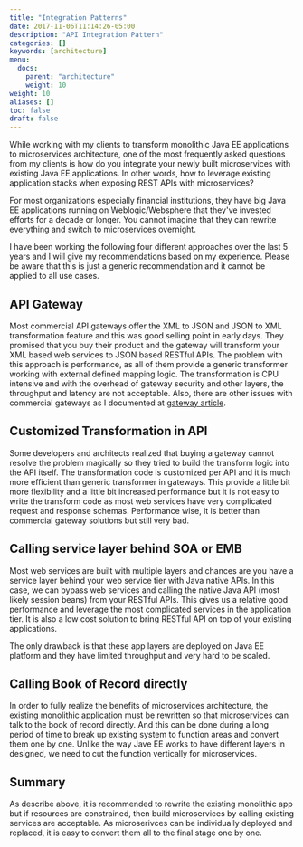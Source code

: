 ```yaml
---
title: "Integration Patterns"
date: 2017-11-06T11:14:26-05:00
description: "API Integration Pattern"
categories: []
keywords: [architecture]
menu:
  docs:
    parent: "architecture"
    weight: 10
weight: 10
aliases: []
toc: false
draft: false
---
```


While working with my clients to transform monolithic Java EE applications to 
microservices architecture, one of the most frequently asked questions from 
my clients is how do you integrate your newly built microservices with existing
Java EE applications. In other words, how to leverage existing application
stacks when exposing REST APIs with microservices?

For most organizations especially financial institutions, they have big Java
EE applications running on Weblogic/Websphere that they've invested efforts
for a decade or longer. You cannot imagine that they can rewrite everything and
switch to microservices overnight. 

I have been working the following four different approaches over the last 5 
years and I will give my recommendations based on my experience. Please be
aware that this is just a generic recommendation and it cannot be applied
to all use cases. 

## API Gateway


Most commercial API gateways offer the XML to JSON and JSON to XML 
transformation feature and this was good selling point in early days. They
promised that you buy their product and the gateway will transform your 
XML based web services to JSON based RESTful APIs. The problem with this
approach is performance, as all of them provide a generic transformer working
with external defined mapping logic. The transformation is CPU intensive and
with the overhead of gateway security and other layers, the throughput and
latency are not acceptable. Also, there are other issues with commercial 
gateways as I documented at [gateway article][].

## Customized Transformation in API

Some developers and architects realized that buying a gateway cannot resolve
the problem magically so they tried to build the transform logic into the API
itself. The transformation code is customized per API and it is much more
efficient than generic transformer in gateways. This provide a little bit
more flexibility and a little bit increased performance but it is not easy
to write the transform code as most web services have very complicated request
and response schemas. Performance wise, it is better than commercial gateway
solutions but still very bad.

## Calling service layer behind SOA or EMB

Most web services are built with multiple layers and chances are you have
a service layer behind your web service tier with Java native APIs. In this
case, we can bypass web services and calling the native Java API (most likely
session beans) from your RESTful APIs. This gives us a relative good performance
and leverage the most complicated services in the application tier. It is also
a low cost solution to bring RESTful API on top of your existing applications. 

The only drawback is that these app layers are deployed on Java EE platform
and they have limited throughput and very hard to be scaled. 


## Calling Book of Record directly

In order to fully realize the benefits of microservices architecture, the
existing monolithic application must be rewritten so that microservices can
talk to the book of record directly. And this can be done during a long period
of time to break up existing system to function areas and convert them one by
one. Unlike the way Jave EE works to have different layers in designed, we need
to cut the function vertically for microservices. 

## Summary

As describe above, it is recommended to rewrite the existing monolithic app
but if resources are constrained, then build microservices by calling 
existing services are acceptable. As microserivces can be individually deployed
and replaced, it is easy to convert them all to the final stage one by one.


[gateway article]: /architecture/gateway/

